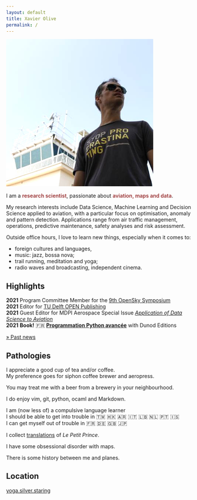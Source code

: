 ```yaml
---
layout: default
title: Xavier Olive
permalink: /
---
```


<p><img class="profile-picture" src="images/profile.jpg" /></p>

I am a <span style="color: #9a3334; font-weight: 600">research scientist</span>, passionate about <span style="color: #9a3334; font-weight: 600">aviation, maps and data</span>.

My research interests include Data Science, Machine Learning and Decision Science applied to aviation, with a particular focus on optimisation, anomaly and pattern detection. Applications range from air traffic management, operations, predictive maintenance, safety analyses and risk assessment.

Outside office hours, I love to learn new things, especially when it comes to:

- foreign cultures and languages,
- music: jazz, bossa nova;
- trail running, meditation and yoga;
- radio waves and broadcasting, independent cinema.

## Highlights

<span class="pull-left" style="font-weight: bold;text-indent: -45px;">2021</span> Program Committee Member for the [9th OpenSky Symposium](http://symposium.opensky-network.org/)  
<span class="pull-left" style="font-weight: bold;text-indent: -45px;">2021</span> Editor for [TU Delft OPEN Publishing](https://www.tudelft.nl/library/tu-delft-open-science/os/open-publishing)  
<span class="pull-left" style="font-weight: bold;text-indent: -45px;">2021</span> Guest Editor for MDPI Aerospace Special Issue [_Application of Data Science to Aviation_](https://www.mdpi.com/journal/aerospace/special_issues/Application_Data_Science_Aviation)  
<span class="pull-left" style="font-weight: bold;text-indent: -45px;">2021</span> **Book!** 🇫🇷 [**Programmation Python avancée**](/python) with Dunod Editions

[» Past news](news)

## Pathologies

<i class="fas fa-coffee fa-lg pull-right" style="margin-top: 15px"></i>
I appreciate a good cup of tea and/or coffee.  
My preference goes for siphon coffee brewer and aeropress.

<i class="fas fa-beer fa-lg pull-right" style="margin-top: 5px"></i>
You may treat me with a beer from a brewery in your neighbourhood.

<i class="fas fa-code fa-lg pull-right" style="margin-top: 5px"></i>
I do enjoy vim, git, python, ocaml and Markdown.

<i class="fas fa-globe fa-lg pull-right" style="margin-top: 20px"></i>
I am (now less of) a compulsive language learner  
I should be able to get into trouble in 🇹🇼 🇭🇰 🇦🇷 🇮🇹 🇱🇧 🇳🇱 🇵🇹 🇮🇸  
I can get myself out of trouble in 🇫🇷 🇩🇪 🇬🇧 🇯🇵

<i class="fas fa-book fa-lg pull-right" style="margin-top: 5px"></i>
I collect [translations](/le-petit-prince) of _Le Petit Prince_.

<i class="far fa-map fa-lg pull-right" style="margin-top: 5px"></i>
I have some obsessional disorder with maps.

<i class="far fa-paper-plane fa-lg pull-right" style="margin-top: 5px"></i>
There is some history between me and planes.

## Location

[yoga.silver.staring](http://w3w.co/yoga.silver.staring)
